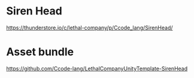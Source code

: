 # Siren Head
https://thunderstore.io/c/lethal-company/p/Ccode_lang/SirenHead/

# Asset bundle
https://github.com/Ccode-lang/LethalCompanyUnityTemplate-SirenHead
